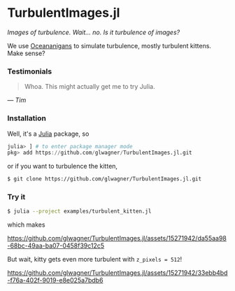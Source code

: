 # TurbulentImages.jl

_Images of turbulence. Wait... no. Is it turbulence of images?_

We use [Oceananigans](https://github.com/CliMA/Oceananigans.jl) to simulate turbulence, mostly turbulent kittens. Make sense?

### Testimonials

> Whoa. This might actually get me to try Julia.

_— Tim_

### Installation

Well, it's a [Julia](https://julialang.org/downloads/) package, so

```julia
julia> ] # to enter package manager mode
pkg> add https://github.com/glwagner/TurbulentImages.jl.git
```

or if you want to turbulence the kitten,

```bash
$ git clone https://github.com/glwagner/TurbulentImages.jl.git
```

### Try it

```bash
$ julia --project examples/turbulent_kitten.jl
```

which makes

https://github.com/glwagner/TurbulentImages.jl/assets/15271942/da55aa98-68bc-49aa-ba07-0458f39c12c5

But wait, kitty gets even more turbulent with `z_pixels = 512`!

https://github.com/glwagner/TurbulentImages.jl/assets/15271942/33ebb4bd-f76a-402f-9019-e8e025a7bdb6

